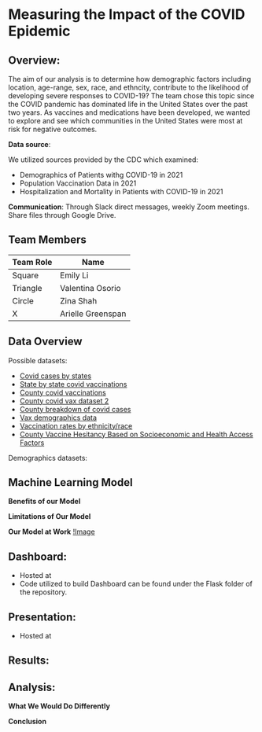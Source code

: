 # Measuring the Impact of the COVID Epidemic

## Overview:

  The aim of our analysis is to determine how demographic factors including location, age-range, sex, race, and ethncity, contribute to the likelihood of developing severe responses to COVID-19? The team chose this topic since the COVID pandemic has dominated life in the United States over the past two years. As vaccines and medications have been developed, we wanted to explore and see which communities in the United States were most at risk for negative outcomes. 

**Data source**: 

  We utilized sources provided by the CDC which examined: 
  * Demographics of Patients withg COVID-19 in 2021 
  * Population Vaccination Data in 2021
  * Hospitalization and Mortality in Patients with COVID-19 in 2021

**Communication**: Through Slack direct messages, weekly Zoom meetings. Share files through Google Drive.

## Team Members
Team Role | Name
--- | ---
Square | Emily Li
Triangle | Valentina Osorio
Circle | Zina Shah
X | Arielle Greenspan

## Data Overview

Possible datasets:

* [Covid cases by states](https://data.cdc.gov/Case-Surveillance/United-States-COVID-19-Cases-and-Deaths-by-State-o/9mfq-cb36)
* [State by state covid vaccinations](https://ourworldindata.org/us-states-vaccinations)
* [County covid vaccinations](https://www.cdc.gov/coronavirus/2019-ncov/vaccines/distributing/reporting-counties.html)
* [County covid vax dataset 2](https://data.cdc.gov/Vaccinations/COVID-19-Vaccinations-in-the-United-States-County/8xkx-amqh)
* [County breakdown of covid cases](https://usafacts.org/visualizations/coronavirus-covid-19-spread-map/)
* [Vax demographics data](https://covid.cdc.gov/covid-data-tracker/#vaccination-demographic)
* [Vaccination rates by ethnicity/race](https://www.kff.org/coronavirus-covid-19/issue-brief/latest-data-on-covid-19-vaccinations-by-race-ethnicity/)
* [County Vaccine Hesitancy Based on Socioeconomic and Health Access Factors](https://data.cdc.gov/stories/s/cnd2-a6zw)

Demographics datasets:

## Machine Learning Model

**Benefits of our Model**

**Limitations of Our Model**

**Our Model at Work**
[!Image](Resources/Image.png)

## Dashboard:
* Hosted at 
* Code utilized to build Dashboard can be found under the Flask folder of the repository.

## Presentation:
* Hosted at 

## Results:

## Analysis:

**What We Would Do Differently**

**Conclusion**

